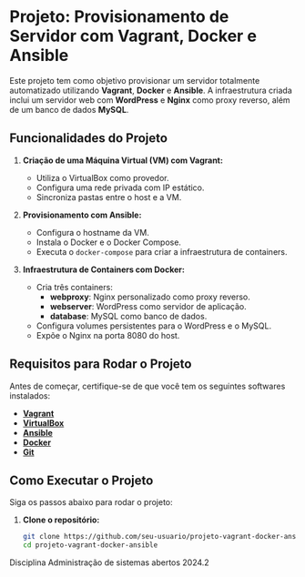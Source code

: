 # Projeto: Provisionamento de Servidor com Vagrant, Docker e Ansible

Este projeto tem como objetivo provisionar um servidor totalmente automatizado utilizando **Vagrant**, **Docker** e **Ansible**. A infraestrutura criada inclui um servidor web com **WordPress** e **Nginx** como proxy reverso, além de um banco de dados **MySQL**.

## Funcionalidades do Projeto

1. **Criação de uma Máquina Virtual (VM) com Vagrant:**
   - Utiliza o VirtualBox como provedor.
   - Configura uma rede privada com IP estático.
   - Sincroniza pastas entre o host e a VM.

2. **Provisionamento com Ansible:**
   - Configura o hostname da VM.
   - Instala o Docker e o Docker Compose.
   - Executa o `docker-compose` para criar a infraestrutura de containers.

3. **Infraestrutura de Containers com Docker:**
   - Cria três containers:
     - **webproxy**: Nginx personalizado como proxy reverso.
     - **webserver**: WordPress como servidor de aplicação.
     - **database**: MySQL como banco de dados.
   - Configura volumes persistentes para o WordPress e o MySQL.
   - Expõe o Nginx na porta 8080 do host.

## Requisitos para Rodar o Projeto

Antes de começar, certifique-se de que você tem os seguintes softwares instalados:

- **[Vagrant](https://www.vagrantup.com/)**
- **[VirtualBox](https://www.virtualbox.org/)**
- **[Ansible](https://docs.ansible.com/)**
- **[Docker](https://www.docker.com/)**
- **[Git](https://git-scm.com/)**

## Como Executar o Projeto

Siga os passos abaixo para rodar o projeto:

1. **Clone o repositório:**
   ```bash
   git clone https://github.com/seu-usuario/projeto-vagrant-docker-ansible.git
   cd projeto-vagrant-docker-ansible

Disciplina Administração de sistemas abertos 2024.2
